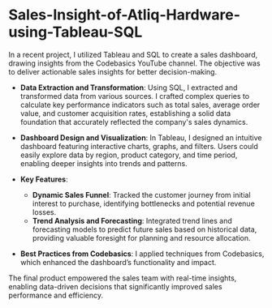 # Sales-Insight-of-Atliq-Hardware-using-Tableau-SQL

In a recent project, I utilized Tableau and SQL to create a sales dashboard, drawing insights from the Codebasics YouTube channel. The objective was to deliver actionable sales insights for better decision-making.

- **Data Extraction and Transformation**: Using SQL, I extracted and transformed data from various sources. I crafted complex queries to calculate key performance indicators such as total sales, average order value, and customer acquisition rates, establishing a solid data foundation that accurately reflected the company's sales dynamics.

- **Dashboard Design and Visualization**: In Tableau, I designed an intuitive dashboard featuring interactive charts, graphs, and filters. Users could easily explore data by region, product category, and time period, enabling deeper insights into trends and patterns.

- **Key Features**:
  - **Dynamic Sales Funnel**: Tracked the customer journey from initial interest to purchase, identifying bottlenecks and potential revenue losses.
  - **Trend Analysis and Forecasting**: Integrated trend lines and forecasting models to predict future sales based on historical data, providing valuable foresight for planning and resource allocation.

- **Best Practices from Codebasics**: I applied techniques from Codebasics, which enhanced the dashboard’s functionality and impact.

The final product empowered the sales team with real-time insights, enabling data-driven decisions that significantly improved sales performance and efficiency.
